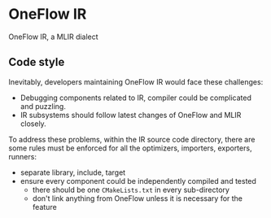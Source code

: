# OneFlow IR

OneFlow IR, a MLIR dialect

## Code style

Inevitably, developers maintaining OneFlow IR would face these challenges:
- Debugging components related to IR, compiler could be complicated and puzzling.
- IR subsystems should follow latest changes of OneFlow and MLIR closely.

To address these problems,
within the IR source code directory,
there are some rules must be enforced for all the optimizers, importers, exporters, runners:
- separate library, include, target
- ensure every component could be independently compiled and tested
    - there should be one `CMakeLists.txt` in every sub-directory
    - don't link anything from OneFlow unless it is necessary for the feature

